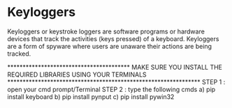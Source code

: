 # Keyloggers
Keyloggers or keystroke loggers are software programs or hardware devices that track the activities (keys pressed) of a keyboard. Keyloggers are a form of spyware where users are unaware their actions are being tracked.

****************************************  MAKE SURE YOU INSTALL THE REQUIRED LIBRARIES USING YOUR TERMINALS ***************************************************************
STEP 1 : open your cmd prompt/Terminal 
STEP 2 : type the following cmds 
         a) pip install keyboard 
         b) pip install pynput
         c) pip install pywin32
